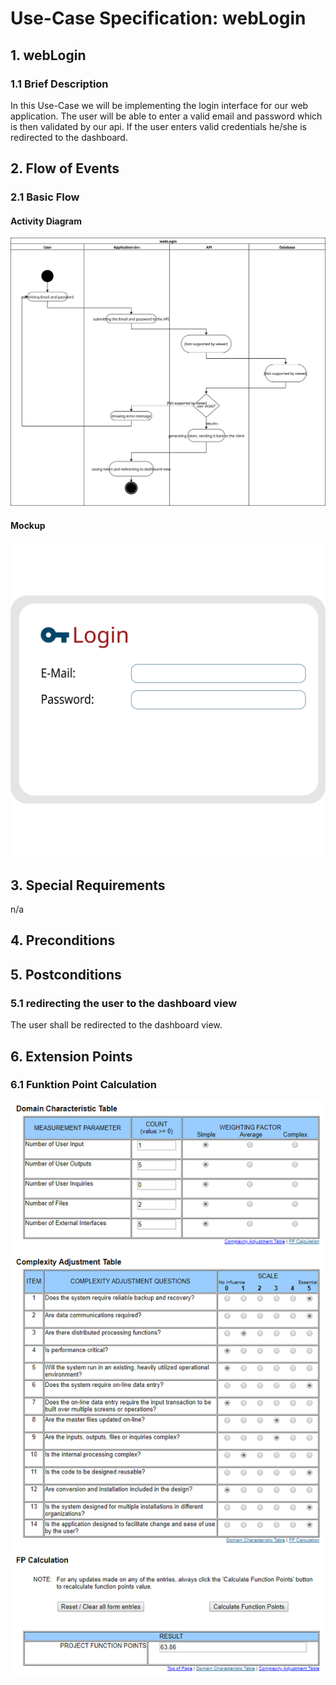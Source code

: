 # Use-Case Specification: webLogin


## 1. webLogin

### 1.1 Brief Description

In this Use-Case we will be implementing the login interface for our web application. The user will be able to enter a valid email and password which is then validated by our api. If the user enters valid credentials he/she is redirected to the dashboard.

## 2. Flow of Events

### 2.1 Basic Flow

#### Activity Diagram
![Alt-Text](webLogin.svg)
#### Mockup
![Alt-Text](webLoginMockup.svg)

## 3. Special Requirements

n/a


## 4. Preconditions


## 5. Postconditions

### 5.1 redirecting the user to the dashboard view
The user shall be redirected to the dashboard view.


## 6. Extension Points
### 6.1 Funktion Point Calculation
![Alt-Text](webLoginFPCalc.png)

